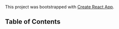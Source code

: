 
This project was bootstrapped with [Create React App](https://github.com/facebookincubator/create-react-app).

## Table of Contents




